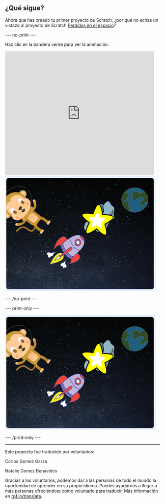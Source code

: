 ## ¿Qué sigue?

Ahora que has creado tu primer proyecto de Scratch, ¿por qué no echas un vistazo al proyecto de Scratch [ Perdidos en el espacio](https://projects.raspberrypi.org/es-LA/projects/lost-in-space?utm_source=pathway&utm_medium=whatnext&utm_campaign=projects)?

--- no-print ---

Haz clic en la bandera verde para ver la animación.

<div class="scratch-preview">
  <iframe allowtransparency="true" width="485" height="402" src="https://scratch.mit.edu/projects/embed/276873231/?autostart=false" frameborder="0" scrolling="no"></iframe>
  <img src="images/space-final.png">
</div>

--- /no-print ---

--- print-only ---

![Proyecto completo](images/space-final.png)

--- /print-only ---


***
Este proyecto fue traducido por voluntarios:

Carlos Gomez Garza

Natalie Gomez Benavides

Gracias a los voluntarios, podemos dar a las personas de todo el mundo la oportunidad de aprender en su propio idioma. Puedes ayudarnos a llegar a más personas ofreciéndote como voluntario para traducir. Más información en [rpf.io/translate](https://rpf.io/translate).